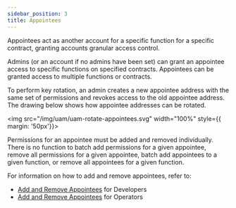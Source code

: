 ```yaml
---
sidebar_position: 3
title: Appointees
---
```


Appointees act as another account for a specific function for a specific contract, granting accounts granular access control.

Admins (or an account if no admins have been set) can grant an appointee access to specific functions on specified contracts. 
Appointees can be granted access to multiple functions or contracts. 

To perform key rotation, an admin creates a new appointee address with the same set of permissions and revokes access to the old appointee address.
The drawing below shows how appointee addresses can be rotated.

<img src="/img/uam/uam-rotate-appointees.svg" width="100%"
style={{ margin: '50px'}}>
</img>

Permissions for an appointee must be added and removed individually. There is no function to batch add permissions for a
given appointee, remove all permissions for a given appointee, batch add appointees to a given function, or remove all
appointees for a given function.

For information on how to add and remove appointees, refer to:
* [Add and Remove Appointees](../../../../developers/build-an-avs/howto/build/uam/dev-add-remove-appointees.md) for Developers 
* [Add and Remove Appointees](../../../../operators/operate-eigenlayer-node/howto/uam/op-add-remove-appointees.md) for Operators


